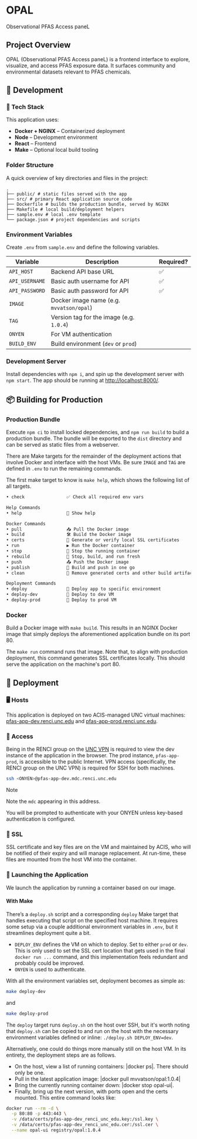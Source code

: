 # OPAL
Observational PFAS Access paneL

## Project Overview

OPAL (Observational PFAS Access paneL) is a frontend interface to explore, visualize,
and access PFAS exposure data. It surfaces community and environmental datasets relevant to PFAS chemicals.

## 🚧 Development

### 🧰 Tech Stack

This application uses:

- **Docker + NGINX** – Containerized deployment
- **Node** – Development environment
- **React** – Frontend
- **Make** – Optional local build tooling

### Folder Structure

A quick overview of key directories and files in the project:
```
.
├── public/ # static files served with the app
├── src/ # primary React application source code
├── Dockerfile # builds the production bundle, served by NGINX
├── Makefile # local build/deployment helpers
├── sample.env # local .env template
└── package.json # project dependencies and scripts
```

### Environment Variables

Create `.env` from `sample.env` and define the following variables.

| Variable        | Description                                | Required? |
|-----------------|--------------------------------------------|-----------|
| `API_HOST`      | Backend API base URL                       | ✅        |
| `API_USERNAME`  | Basic auth username for API                | ✅        |
| `API_PASSWORD`  | Basic auth password for API                | ✅        |
| `IMAGE`         | Docker image name (e.g. `mvvatson/opal`)   |           |
| `TAG`           | Version tag for the image (e.g. `1.0.4`)   |           |
| `ONYEN`         | For VM authentication                      |           |
| `BUILD_ENV`     | Build environment (`dev` or `prod`)        |           |

### Development Server

Install dependencies with `npm i`, and spin up the development server with `npm start`.
The app should be running at [http://localhost:8000/](http://localhost:8000/).

## 📦 Building for Production

### Production Bundle

Execute `npm ci` to install locked dependencies, and `npm run build` to build a production bundle.
The bundle will be exported to the `dist` directory and can be served as static files from a webserver.

There are Make targets for the remainder of the deployment actions that involve Docker and interface with the host VMs. Be sure `IMAGE` and `TAG` are defined in `.env` to run the remaining commands.

The first make target to know is `make help`, which shows the following list of all targets.
```bash
• check                ✅ Check all required env vars

Help Commands
• help                 📖 Show help

Docker Commands
• pull                 📥 Pull the Docker image
• build                🛠️ Build the Docker image
• certs                🔐 Generate or verify local SSL certificates
• run                  ▶️ Run the Docker container
• stop                 🛑 Stop the running container
• rebuild              🔄 Stop, build, and run fresh
• push                 📤 Push the Docker image
• publish              🚀 Build and push in one go
• clean                🧹 Remove generated certs and other build artifacts

Deployment Commands
• deploy               🚢 Deploy app to specific environment
• deploy-dev           🚢 Deploy to dev VM
• deploy-prod          🚢 Deploy to prod VM
```

### Docker

Build a Docker image with `make build`. This results in an NGINX Docker image that simply deploys the aforementioned application bundle on its port 80.

The `make run` command runs that image. Note that, to align with production deployment, this command generates SSL certificates locally. This should serve the application on the machine's port 80.

## 🚢 Deployment

### 🖥 Hosts

This application is deployed on two ACIS-managed UNC virtual machines: [pfas-app-dev.renci.unc.edu](https://pfas-app-dev.renci.unc.edu) and [pfas-app-prod.renci.unc.edu](https://pfas-app-prod.renci.unc.edu).

### 🪪 Access

Being in the RENCI group on the [UNC VPN](https://vpn.unc.edu) is required to view the dev instance of the application in the browser. The prod instance, `pfas-app-prod`, is accessible to the public Internet. VPN access (specifically, the RENCI group on the UNC VPN) is required for SSH for both machines.

```bash
ssh <ONYEN>@pfas-app-dev.mdc.renci.unc.edu
```

> [!NOTE]
> Note the `mdc` appearing in this address.

You will be prompted to authenticate with your ONYEN unless key-based authentication is configured.

### 🔑 SSL

SSL certificate and key files are on the VM and maintained by ACIS, who will be notified of their expiry and will manage replacement. At run-time, these files are mounted from the host VM into the container.

### 🚀 Launching the Application

We launch the application by running a container based on our image.

#### With Make

There’s a `deploy.sh` script and a corresponding `deploy` Make target that handles executing that script on the specified host machine. It requires some setup via a couple additional environment variables in `.env`, but it streamlines deployment quite a bit.

- `DEPLOY_ENV` defines the VM on which to deploy. Set to either `prod` or `dev`. This is only used to set the SSL cert location that gets used in the final `docker run ...` command, and this implementation feels redundant and probably could be improved. 
- `ONYEN` is used to authenticate.

With all the environment variables set, deployment becomes as simple as:

```bash
make deploy-dev
```
and
```bash
make deploy-prod
```

The `deploy` target runs `deploy.sh` on the host over SSH, but it's worth noting that `deploy.sh` can be copied to and run on the host with the necessary environment variables defined or inline: `./deploy.sh DEPLOY_ENV=dev`.

Alternatively, one could do things more manually still on the host VM. In its entirety, the deployment steps are as follows.

- On the host, view a list of running containers: |docker ps|. There should only be one.
- Pull in the latest application image: |docker pull mvvatson/opal:1.0.4|
- Bring the currently running container down: |docker stop opal-ui|.
- Finally, bring up the next version, with ports open and the certs mounted. This entire command looks like:

```bash
docker run --rm -d \
  -p 80:80 -p 443:443 \
  -v /data/certs/pfas-app-dev_renci_unc_edu.key:/ssl.key \
  -v /data/certs/pfas-app-dev_renci_unc_edu.cer:/ssl.cer \
  --name opal-ui registry/opal:1.0.4
```

